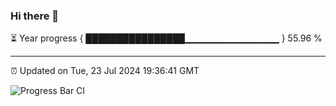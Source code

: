 ### Hi there 👋

⏳ Year progress { ████████████████▁▁▁▁▁▁▁▁▁▁▁▁▁▁ } 55.96 %

---

⏰ Updated on Tue, 23 Jul 2024 19:36:41 GMT

![Progress Bar CI](https://github.com/IshwaranRudhara/GIT-ACTION/workflows/Progress%20Bar%20CI/badge.svg)
